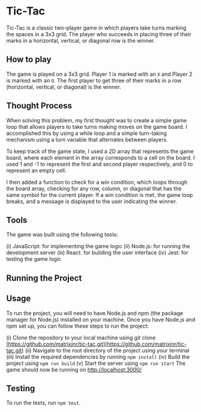 # Tic-Tac

Tic-Tac is a classic two-player game in which players take turns marking the spaces in a 3x3 grid. The player who succeeds in placing three of their marks in a horizontal, vertical, or diagonal row is the winner.

## How to play

The game is played on a 3x3 grid. Player 1 is marked with an `X` and Player 2 is marked with an `O`. The first player to get three of their marks in a row (horizontal, vertical, or diagonal) is the winner.

## Thought Process

When solving this problem, my first thought was to create a simple game loop that allows players to take turns making moves on the game board. I accomplished this by using a while loop and a simple turn-taking mechanism using a turn variable that alternates between players.

To keep track of the game state, I used a 2D array that represents the game board, where each element in the array corresponds to a cell on the board. I used 1 and -1 to represent the first and second player respectively, and 0 to represent an empty cell.

I then added a function to check for a win condition, which loops through the board array, checking for any row, column, or diagonal that has the same symbol for the current player. If a win condition is met, the game loop breaks, and a message is displayed to the user indicating the winner.

## Tools
The game was built using the following tools:

(i) JavaScript: for implementing the game logic
(ii) Node.js: for running the development server
(iii) React: for building the user interface
(iv) Jest: for testing the game logic

## Running the Project
## Usage
To run the project, you will need to have Node.js and npm (the package manager for Node.js) installed on your machine. Once you have Node.js and npm set up, you can follow these steps to run the project:

(i) Clone the repository to your local machine using git clone [https://github.com/matrixjnr/tic-tac.git](https://github.com/matrixjnr/tic-tac.git)
(ii) Navigate to the root directory of the project using your terminal
(iii) Install the required dependencies by running `npm install`
(iv) Build the project using `npm run build`
(v) Start the server using `npm run start`
The game should now be running on [http://localhost:3000/](http://localhost:3000/)

## Testing

To run the tests, run `npm test`.